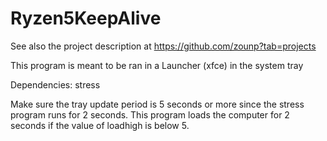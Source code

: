 # Ryzen5KeepAlive

See also the project description at https://github.com/zounp?tab=projects

This program is meant to be ran in a Launcher (xfce) in the system tray

Dependencies: stress

Make sure the tray update period is 5 seconds or more since the stress program runs for 2 seconds.
This program loads the computer for 2 seconds if the value of loadhigh is below 5.
